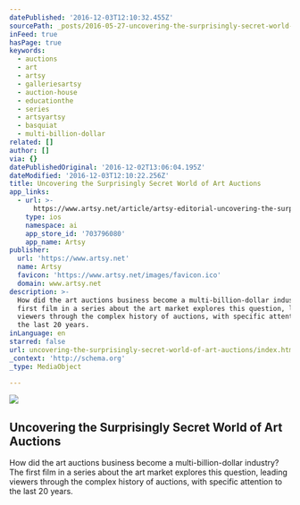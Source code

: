 ```yaml
---
datePublished: '2016-12-03T12:10:32.455Z'
sourcePath: _posts/2016-05-27-uncovering-the-surprisingly-secret-world-of-art-auctions.md
inFeed: true
hasPage: true
keywords:
  - auctions
  - art
  - artsy
  - galleriesartsy
  - auction-house
  - educationthe
  - series
  - artsyartsy
  - basquiat
  - multi-billion-dollar
related: []
author: []
via: {}
datePublishedOriginal: '2016-12-02T13:06:04.195Z'
dateModified: '2016-12-03T12:10:22.256Z'
title: Uncovering the Surprisingly Secret World of Art Auctions
app_links:
  - url: >-
      https://www.artsy.net/article/artsy-editorial-uncovering-the-surprisingly-secret-world-of-art-auctions
    type: ios
    namespace: ai
    app_store_id: '703796080'
    app_name: Artsy
publisher:
  url: 'https://www.artsy.net'
  name: Artsy
  favicon: 'https://www.artsy.net/images/favicon.ico'
  domain: www.artsy.net
description: >-
  How did the art auctions business become a multi-billion-dollar industry? The
  first film in a series about the art market explores this question, leading
  viewers through the complex history of auctions, with specific attention to
  the last 20 years.
inLanguage: en
starred: false
url: uncovering-the-surprisingly-secret-world-of-art-auctions/index.html
_context: 'http://schema.org'
_type: MediaObject

---
```

<article style=""><img src="https://s3-us-west-2.amazonaws.com/the-grid-img/p/8b1318f901fef859bd538b7a5e3f340cde347a3b.jpg" /><h1>Uncovering the Surprisingly Secret World of Art Auctions</h1><p>How did the art auctions business become a multi-billion-dollar industry? The first film in a series about the art market explores this question, leading viewers through the complex history of auctions, with specific attention to the last 20 years.</p></article>